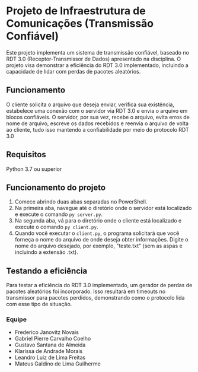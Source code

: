 # Projeto de Infraestrutura de Comunicações (Transmissão Confiável)
Este projeto implementa um sistema de transmissão confiável, baseado no RDT 3.0 (Receptor-Transmissor de Dados) apresentado na disciplina. O projeto visa demonstrar a eficiência do RDT 3.0 implementado, incluindo a capacidade de lidar com perdas de pacotes aleatórios.

## Funcionamento 
O cliente solicita o arquivo que deseja enviar, verifica sua existência, estabelece uma conexão com o servidor via RDT 3.0 e envia o arquivo em blocos confiáveis. O servidor, por sua vez, recebe o arquivo, evita erros de nome de arquivo, escreve os dados recebidos e reenvia o arquivo de volta ao cliente, tudo isso mantendo a confiabilidade por meio do protocolo RDT 3.0

## Requisitos
Python 3.7 ou superior

## Funcionamento do projeto

1. Comece abrindo duas abas separadas no PowerShell.
2. Na primeira aba, navegue até o diretório onde o servidor está localizado e execute o comando `py server.py`.
3. Na segunda aba, vá para o diretório onde o cliente está localizado e execute o comando `py client.py`.
4. Quando você executar o `client.py`, o programa solicitará que você forneça o nome do arquivo de onde deseja obter informações. Digite o nome do arquivo desejado, por exemplo, "teste.txt" (sem as aspas e incluindo a extensão .txt).

## Testando a eficiência
Para testar a eficiência do RDT 3.0 implementado, um gerador de perdas de pacotes aleatórios foi incorporado. Isso resultará em timeouts no transmissor para pacotes perdidos, demonstrando como o protocolo lida com esse tipo de situação.

### Equipe
- Frederico Janovitz Novais
- Gabriel Pierre Carvalho Coelho
- Gustavo Santana de Almeida
- Klarissa de Andrade Morais
- Leandro Luiz de Lima Freitas
- Mateus Galdino de Lima Guilherme 
